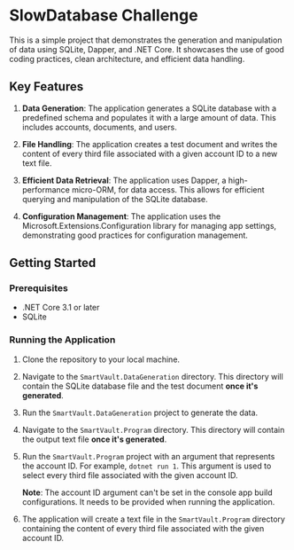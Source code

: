 # SlowDatabase Challenge

This is a simple project that demonstrates the generation and manipulation of data using SQLite, Dapper, and .NET Core. It showcases the use of good coding practices, clean architecture, and efficient data handling.

## Key Features

1. **Data Generation**: The application generates a SQLite database with a predefined schema and populates it with a large amount of data. This includes accounts, documents, and users.

2. **File Handling**: The application creates a test document and writes the content of every third file associated with a given account ID to a new text file.

3. **Efficient Data Retrieval**: The application uses Dapper, a high-performance micro-ORM, for data access. This allows for efficient querying and manipulation of the SQLite database.

4. **Configuration Management**: The application uses the Microsoft.Extensions.Configuration library for managing app settings, demonstrating good practices for configuration management.

## Getting Started

### Prerequisites

- .NET Core 3.1 or later
- SQLite

### Running the Application

1. Clone the repository to your local machine.
2. Navigate to the `SmartVault.DataGeneration` directory. This directory will contain the SQLite database file and the test document **once it's generated**.
3. Run the `SmartVault.DataGeneration` project to generate the data.
4. Navigate to the `SmartVault.Program` directory. This directory will contain the output text file **once it's generated**.
5. Run the `SmartVault.Program` project with an argument that represents the account ID. For example, `dotnet run 1`. This argument is used to select every third file associated with the given account ID.

   **Note**: The account ID argument can't be set in the console app build configurations. It needs to be provided when running the application.

6. The application will create a text file in the `SmartVault.Program` directory containing the content of every third file associated with the given account ID.
